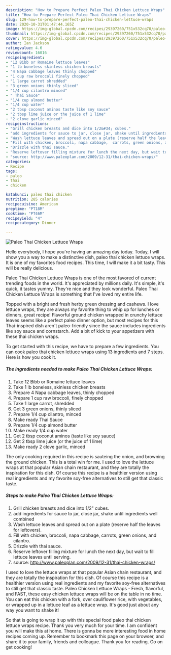 ```yaml
---
description: "How to Prepare Perfect Paleo Thai Chicken Lettuce Wraps"
title: "How to Prepare Perfect Paleo Thai Chicken Lettuce Wraps"
slug: 129-how-to-prepare-perfect-paleo-thai-chicken-lettuce-wraps
date: 2020-10-31T01:47:44.165Z
image: https://img-global.cpcdn.com/recipes/29397260/751x532cq70/paleo-thai-chicken-lettuce-wraps-recipe-main-photo.jpg
thumbnail: https://img-global.cpcdn.com/recipes/29397260/751x532cq70/paleo-thai-chicken-lettuce-wraps-recipe-main-photo.jpg
cover: https://img-global.cpcdn.com/recipes/29397260/751x532cq70/paleo-thai-chicken-lettuce-wraps-recipe-main-photo.jpg
author: Ian Jackson
ratingvalue: 4.6
reviewcount: 16016
recipeingredient:
- "12 Bibb or Romaine lettuce leaves"
- "1 lb boneless skinless chicken breasts"
- "4 Napa cabbage leaves thinly chopped"
- "1 cup raw broccoli finely chopped"
- "1 large carrot shredded"
- "3 green onions thinly sliced"
- "1/4 cup cilantro minced"
- " Thai Sauce"
- "1/4 cup almond butter"
- "1/4 cup water"
- "2 tbsp coconut aminos taste like soy sauce"
- "2 tbsp lime juice or the juice of 1 lime"
- "2 clove garlic minced"
recipeinstructions:
- "Grill chicken breasts and dice into 1/2&#34; cubes."
- "add ingredients for sauce to jar, close jar, shake until ingredients well combined"
- "Wash lettuce leaves and spread out on a plate (reserve half the leaves for leftovers)."
- "Fill with chicken, broccoli, napa cabbage,  carrots, green onions, and cilantro."
- "Drizzle with thai sauce."
- "Reserve leftover filling mixture for lunch the next day, but wait to fill lettuce leaves until serving."
- "source: http://www.paleoplan.com/2009/12-31/thai-chicken-wraps/"
categories:
- Recipe
tags:
- paleo
- thai
- chicken

katakunci: paleo thai chicken 
nutrition: 285 calories
recipecuisine: American
preptime: "PT18M"
cooktime: "PT46M"
recipeyield: "4"
recipecategory: Dinner

---
```



![Paleo Thai Chicken Lettuce Wraps](https://img-global.cpcdn.com/recipes/29397260/751x532cq70/paleo-thai-chicken-lettuce-wraps-recipe-main-photo.jpg)

Hello everybody, I hope you're having an amazing day today. Today, I will show you a way to make a distinctive dish, paleo thai chicken lettuce wraps. It is one of my favorites food recipes. This time, I will make it a bit tasty. This will be really delicious.

Paleo Thai Chicken Lettuce Wraps is one of the most favored of current trending foods in the world. It's appreciated by millions daily. It's simple, it's quick, it tastes yummy. They're nice and they look wonderful. Paleo Thai Chicken Lettuce Wraps is something that I've loved my entire life.

Topped with a bright and fresh herby green dressing and cashews. I love lettuce wraps, they are always my favorite thing to whip up for lunches or dinners, great recipe! Flavorful ground chicken wrapped in crunchy lettuce leaves seems like a perfect paleo dinner option, but most recipes for this Thai-inspired dish aren&#39;t paleo-friendly since the sauce includes ingredients like soy sauce and cornstarch. Add a bit of kick to your appetizers with these thai chicken wraps.


To get started with this recipe, we have to prepare a few ingredients. You can cook paleo thai chicken lettuce wraps using 13 ingredients and 7 steps. Here is how you cook it.

<!--inarticleads1-->

##### The ingredients needed to make Paleo Thai Chicken Lettuce Wraps:

1. Take 12 Bibb or Romaine lettuce leaves
1. Take 1 lb boneless, skinless chicken breasts
1. Prepare 4 Napa cabbage leaves, thinly chopped
1. Prepare 1 cup raw broccoli, finely chopped
1. Take 1 large carrot, shredded
1. Get 3 green onions, thinly sliced
1. Prepare 1/4 cup cilantro, minced
1. Make ready  Thai Sauce
1. Prepare 1/4 cup almond butter
1. Make ready 1/4 cup water
1. Get 2 tbsp coconut aminos (taste like soy sauce)
1. Get 2 tbsp lime juice (or the juice of 1 lime)
1. Make ready 2 clove garlic, minced


The only cooking required in this recipe is sauteing the onion, and browning the ground chicken. This is a total win for me. I used to love the lettuce wraps at that popular Asian chain restaurant, and they are totally the inspiration for this dish. Of course this recipe is a healthier version using real ingredients and my favorite soy-free alternatives to still get that classic taste. 

<!--inarticleads2-->

##### Steps to make Paleo Thai Chicken Lettuce Wraps:

1. Grill chicken breasts and dice into 1/2&#34; cubes.
1. add ingredients for sauce to jar, close jar, shake until ingredients well combined
1. Wash lettuce leaves and spread out on a plate (reserve half the leaves for leftovers).
1. Fill with chicken, broccoli, napa cabbage,  carrots, green onions, and cilantro.
1. Drizzle with thai sauce.
1. Reserve leftover filling mixture for lunch the next day, but wait to fill lettuce leaves until serving.
1. source: http://www.paleoplan.com/2009/12-31/thai-chicken-wraps/


I used to love the lettuce wraps at that popular Asian chain restaurant, and they are totally the inspiration for this dish. Of course this recipe is a healthier version using real ingredients and my favorite soy-free alternatives to still get that classic taste. Paleo Chicken Lettuce Wraps - Fresh, flavorful, and FAST, these easy chicken lettuce wraps will be on the table in no time. You can eat this chicken with a fork, over cauliflower rice, with vegetables, or wrapped up in a lettuce leaf as a lettuce wrap. It&#39;s good just about any way you want to shake it! 

So that is going to wrap it up with this special food paleo thai chicken lettuce wraps recipe. Thank you very much for your time. I am confident you will make this at home. There is gonna be more interesting food in home recipes coming up. Remember to bookmark this page on your browser, and share it to your family, friends and colleague. Thank you for reading. Go on get cooking!
